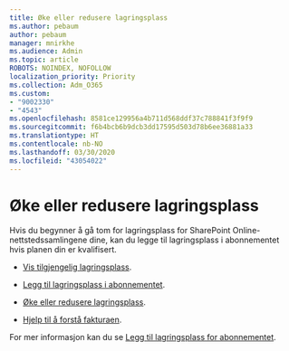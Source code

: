 ```yaml
---
title: Øke eller redusere lagringsplass
ms.author: pebaum
author: pebaum
manager: mnirkhe
ms.audience: Admin
ms.topic: article
ROBOTS: NOINDEX, NOFOLLOW
localization_priority: Priority
ms.collection: Adm_O365
ms.custom:
- "9002330"
- "4543"
ms.openlocfilehash: 8581ce129956a4b711d568ddf37c788841f3f9f9
ms.sourcegitcommit: f6b4bcb6b9dcb3dd17595d503d78b6ee36881a33
ms.translationtype: HT
ms.contentlocale: nb-NO
ms.lasthandoff: 03/30/2020
ms.locfileid: "43054022"
---
```

# <a name="increase-or-decrease-storage"></a>Øke eller redusere lagringsplass

Hvis du begynner å gå tom for lagringsplass for SharePoint Online-nettstedssamlingene dine, kan du legge til lagringsplass i abonnementet hvis planen din er kvalifisert. 

- [Vis tilgjengelig lagringsplass](https://docs.microsoft.com/microsoft-365/commerce/add-storage-space?view=o365-worldwide#view-available-storage). 

- [Legg til lagringsplass i abonnementet](https://docs.microsoft.com/microsoft-365/commerce/add-storage-space?view=o365-worldwide#add-storage-to-your-subscription). 

- [Øke eller redusere lagringsplass](https://docs.microsoft.com/microsoft-365/commerce/add-storage-space?view=o365-worldwide#increase-or-decrease-storage). 

- [Hjelp til å forstå fakturaen](https://docs.microsoft.com/microsoft-365/commerce/billing-and-payments/understand-your-invoice?view=o365-worldwide).

For mer informasjon kan du se [Legg til lagringsplass for abonnementet](https://docs.microsoft.com/microsoft-365/commerce/add-storage-space?view=o365-worldwide). 
